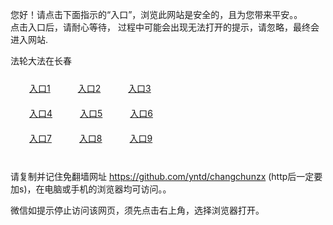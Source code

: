 您好！请点击下面指示的“入口”，浏览此网站是安全的，且为您带来平安。。 <br/>
点击入口后，请耐心等待， 过程中可能会出现无法打开的提示，请忽略，最终会进入网站. </br>

法轮大法在长春<br/>
<div style="padding:10px"><a style="margin:20px" target="_blank" href="https://d2gl9bvpmg7n8j.cloudfront.net/2Qpsp?cdycy" id="ccLink1" rel="nofollow">入口1</a> <a target="_blank" style="margin:20px" href="https://d1gxp4y7fk6vv7.cloudfront.net/2Qpsp?srxwektl" id="ccLink2" rel="nofollow">入口2</a> <a style="margin:20px" target="_blank" href="https://d2844j1d14rb7n.cloudfront.net/2Qpsp?irpqpae" id="ccLink3" rel="nofollow">入口3</a></div>

<div style="padding:10px" ><a style="margin:20px" target="_blank" href="https://d2gl9bvpmg7n8j.cloudfront.net/2Qpsp?cdycy" id="ccLink4" rel="nofollow">入口4</a> <a style="margin:20px" href="https://d1gxp4y7fk6vv7.cloudfront.net/2Qpsp?srxwektl" target="_blank" id="ccLink5" rel="nofollow">入口5</a> <a style="margin:20px" href="https://d2844j1d14rb7n.cloudfront.net/2Qpsp?irpqpae" target="_blank" id="ccLink6" rel="nofollow">入口6</a></div>

<div style="padding:10px"><a style="margin:20px" target="_blank" href="https://d2gl9bvpmg7n8j.cloudfront.net/2Qpsp?cdycy" id="ccLink7" rel="nofollow">入口7</a> <a style="margin:20px" href="https://d1gxp4y7fk6vv7.cloudfront.net/2Qpsp?srxwektl" target="_blank" id="ccLink8" rel="nofollow">入口8</a> <a style="margin:20px" target="_blank" href="https://d2844j1d14rb7n.cloudfront.net/2Qpsp?irpqpae" id="ccLink9" rel="nofollow">入口9</a></div>

<br/>



请复制并记住免翻墙网址 https://github.com/yntd/changchunzx (http后一定要加s)，在电脑或手机的浏览器均可访问。。<br/>

微信如提示停止访问该网页，须先点击右上角，选择浏览器打开。
